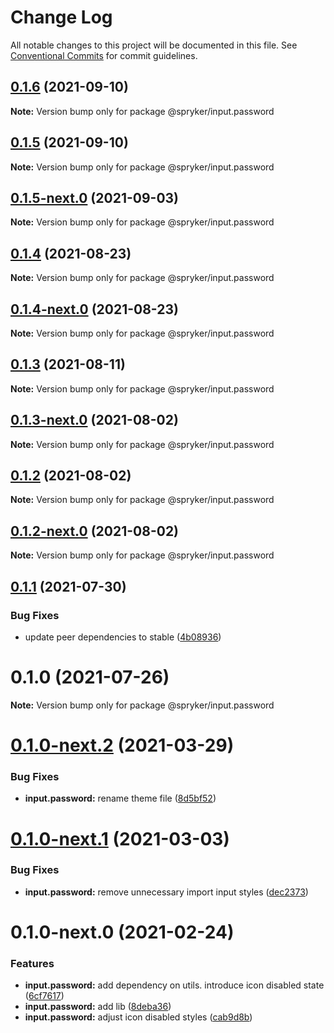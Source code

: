 # Change Log

All notable changes to this project will be documented in this file.
See [Conventional Commits](https://conventionalcommits.org) for commit guidelines.

## [0.1.6](https://github.com/spryker/ui-components/compare/@spryker/input.password@0.1.5-next.0...@spryker/input.password@0.1.6) (2021-09-10)

**Note:** Version bump only for package @spryker/input.password





## [0.1.5](https://github.com/spryker/ui-components/compare/@spryker/input.password@0.1.5-next.0...@spryker/input.password@0.1.5) (2021-09-10)

**Note:** Version bump only for package @spryker/input.password





## [0.1.5-next.0](https://github.com/spryker/ui-components/compare/@spryker/input.password@0.1.4...@spryker/input.password@0.1.5-next.0) (2021-09-03)

**Note:** Version bump only for package @spryker/input.password





## [0.1.4](https://github.com/spryker/ui-components/compare/@spryker/input.password@0.1.4-next.0...@spryker/input.password@0.1.4) (2021-08-23)

**Note:** Version bump only for package @spryker/input.password





## [0.1.4-next.0](https://github.com/spryker/ui-components/compare/@spryker/input.password@0.1.3...@spryker/input.password@0.1.4-next.0) (2021-08-23)

**Note:** Version bump only for package @spryker/input.password





## [0.1.3](https://github.com/spryker/ui-components/compare/@spryker/input.password@0.1.3-next.0...@spryker/input.password@0.1.3) (2021-08-11)

**Note:** Version bump only for package @spryker/input.password





## [0.1.3-next.0](https://github.com/spryker/ui-components/compare/@spryker/input.password@0.1.2...@spryker/input.password@0.1.3-next.0) (2021-08-02)

**Note:** Version bump only for package @spryker/input.password





## [0.1.2](https://github.com/spryker/ui-components/compare/@spryker/input.password@0.1.2-next.0...@spryker/input.password@0.1.2) (2021-08-02)

**Note:** Version bump only for package @spryker/input.password





## [0.1.2-next.0](https://github.com/spryker/ui-components/compare/@spryker/input.password@0.1.1...@spryker/input.password@0.1.2-next.0) (2021-08-02)

**Note:** Version bump only for package @spryker/input.password





## [0.1.1](https://github.com/spryker/ui-components/compare/@spryker/input.password@0.1.0...@spryker/input.password@0.1.1) (2021-07-30)


### Bug Fixes

* update peer dependencies to stable ([4b08936](https://github.com/spryker/ui-components/commit/4b0893691360cf4bd66935aed24873266c98c4e4))





# 0.1.0 (2021-07-26)

**Note:** Version bump only for package @spryker/input.password





# [0.1.0-next.2](https://github.com/spryker/ui-components/compare/@spryker/input.password@0.1.0-next.1...@spryker/input.password@0.1.0-next.2) (2021-03-29)


### Bug Fixes

* **input.password:** rename theme file ([8d5bf52](https://github.com/spryker/ui-components/commit/8d5bf528ac004e41bdc38b7467c0cfc00bd81a7a))





# [0.1.0-next.1](https://github.com/spryker/ui-components/compare/@spryker/input.password@0.1.0-next.0...@spryker/input.password@0.1.0-next.1) (2021-03-03)


### Bug Fixes

* **input.password:** remove unnecessary import input styles ([dec2373](https://github.com/spryker/ui-components/commit/dec2373f96a4332a59ee4854daea499fa42f727b))





# 0.1.0-next.0 (2021-02-24)


### Features

* **input.password:** add dependency on utils. introduce icon disabled state ([6cf7617](https://github.com/spryker/ui-components/commit/6cf76179c2507fa3960ed09c5b58f34fbe49d342))
* **input.password:** add lib ([8deba36](https://github.com/spryker/ui-components/commit/8deba365be7c33fef72d8e4878a3d22536e76320))
* **input.password:** adjust icon disabled styles ([cab9d8b](https://github.com/spryker/ui-components/commit/cab9d8b91180e62a9c350161277fdfc1c952c808))
